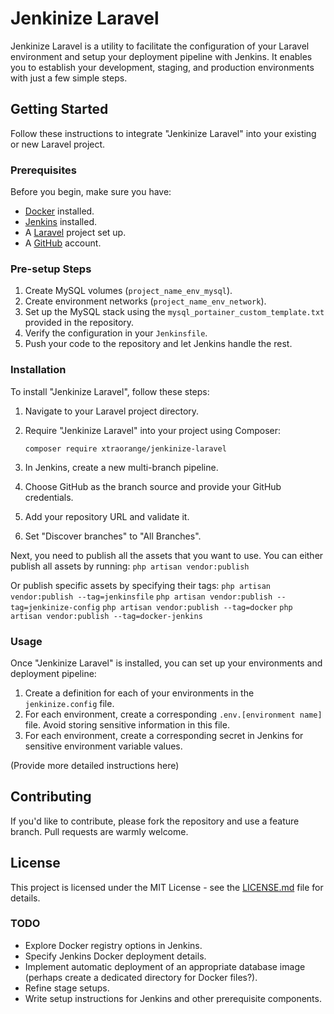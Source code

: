 # Jenkinize Laravel

Jenkinize Laravel is a utility to facilitate the configuration of your Laravel environment and setup your deployment pipeline with Jenkins. It enables you to establish your development, staging, and production environments with just a few simple steps.

## Getting Started

Follow these instructions to integrate "Jenkinize Laravel" into your existing or new Laravel project.

### Prerequisites

Before you begin, make sure you have:

- [Docker](https://www.docker.com/) installed.
- [Jenkins](https://www.jenkins.io/) installed.
- A [Laravel](https://laravel.com/) project set up.
- A [GitHub](https://github.com/) account.

### Pre-setup Steps

1. Create MySQL volumes (`project_name_env_mysql`).
2. Create environment networks (`project_name_env_network`).
3. Set up the MySQL stack using the `mysql_portainer_custom_template.txt` provided in the repository.
4. Verify the configuration in your `Jenkinsfile`.
5. Push your code to the repository and let Jenkins handle the rest.

### Installation

To install "Jenkinize Laravel", follow these steps:

1. Navigate to your Laravel project directory.
2. Require "Jenkinize Laravel" into your project using Composer:

   `composer require xtraorange/jenkinize-laravel`


3. In Jenkins, create a new multi-branch pipeline.
4. Choose GitHub as the branch source and provide your GitHub credentials.
5. Add your repository URL and validate it.
6. Set "Discover branches" to "All Branches".

Next, you need to publish all the assets that you want to use. You can either publish all assets by running:
  `php artisan vendor:publish`

Or publish specific assets by specifying their tags:
  `php artisan vendor:publish --tag=jenkinsfile`
  `php artisan vendor:publish --tag=jenkinize-config`
  `php artisan vendor:publish --tag=docker`
  `php artisan vendor:publish --tag=docker-jenkins`



### Usage

Once "Jenkinize Laravel" is installed, you can set up your environments and deployment pipeline:

1. Create a definition for each of your environments in the `jenkinize.config` file.
2. For each environment, create a corresponding `.env.[environment name]` file. Avoid storing sensitive information in this file.
3. For each environment, create a corresponding secret in Jenkins for sensitive environment variable values.

(Provide more detailed instructions here)

## Contributing

If you'd like to contribute, please fork the repository and use a feature branch. Pull requests are warmly welcome.

## License

This project is licensed under the MIT License - see the [LICENSE.md](LICENSE.md) file for details.

### TODO

- Explore Docker registry options in Jenkins.
- Specify Jenkins Docker deployment details.
- Implement automatic deployment of an appropriate database image (perhaps create a dedicated directory for Docker files?).
- Refine stage setups.
- Write setup instructions for Jenkins and other prerequisite components.
